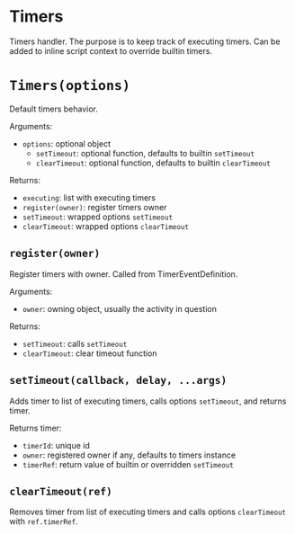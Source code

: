 Timers
======

Timers handler. The purpose is to keep track of executing timers. Can be added to inline script context to override builtin timers.

# `Timers(options)`

Default timers behavior.

Arguments:
- `options`: optional object
  - `setTimeout`: optional function, defaults to builtin `setTimeout`
  - `clearTimeout`: optional function, defaults to builtin `clearTimeout`

Returns:
- `executing`: list with executing timers
- `register(owner)`: register timers owner
- `setTimeout`: wrapped options `setTimeout`
- `clearTimeout`: wrapped options `clearTimeout`

## `register(owner)`

Register timers with owner. Called from TimerEventDefinition.

Arguments:
- `owner`: owning object, usually the activity in question

Returns:
- `setTimeout`: calls `setTimeout`
- `clearTimeout`: clear timeout function

## `setTimeout(callback, delay, ...args)`

Adds timer to list of executing timers, calls options `setTimeout`, and returns timer.

Returns timer:
- `timerId`: unique id
- `owner`: registered owner if any, defaults to timers instance
- `timerRef`: return value of builtin or overridden `setTimeout`

## `clearTimeout(ref)`

Removes timer from list of executing timers and calls options `clearTimeout` with `ref.timerRef`.
